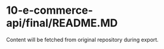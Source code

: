 # 10-e-commerce-api/final/README.MD

Content will be fetched from original repository during export.